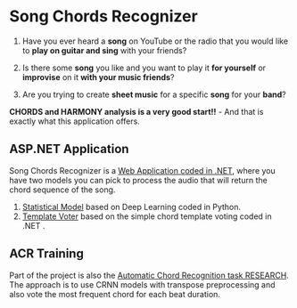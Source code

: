 ﻿# Song Chords Recognizer    

1) Have you ever heard a **song** on YouTube or the radio
that you would like to **play on guitar and sing** with your friends? 

2) Is there some **song** you like and you want to play it **for yourself** or **improvise** on it **with your music friends**?

3) Are you trying to create **sheet music** for a specific **song** for your **band**?

**CHORDS and HARMONY analysis is a very good start!!** - And that is exactly what this application offers.



## ASP.NET Application

Song Chords Recognizer is a [Web Application coded in .NET](./WebSongChordsRecognizer/ReadMe.md), where you have two models you can pick to process the audio that will return the chord sequence of the song.

 1. [Statistical Model](./ACR_Pipeline/ReadMe.md) based on Deep Learning coded in Python.
 1. [Template Voter](./WebSongChordsRecognizer/SongChordsRecognizer/ReadMe.md) based on the simple chord template voting coded in .NET .



## ACR Training

Part of the project is also the [Automatic Chord Recognition task RESEARCH](./ACR_Training/ReadMe.md).
The approach is to use CRNN models with transpose preprocessing and also vote the most frequent chord for each beat duration.
